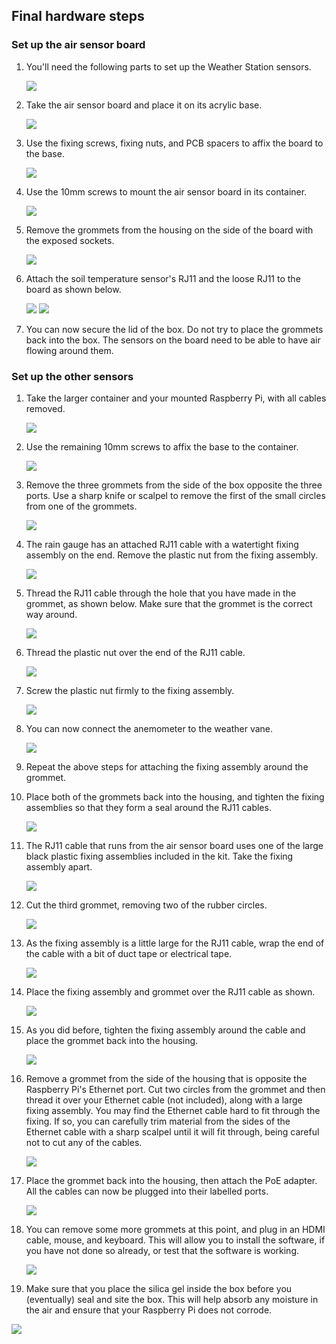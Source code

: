 ## Final hardware steps

### Set up the air sensor board
1. You'll need the following parts to set up the Weather Station sensors.

   ![](images/build_20.jpg)

1. Take the air sensor board and place it on its acrylic base.

	![](images/build_21.jpg)

1. Use the fixing screws, fixing nuts, and PCB spacers to affix the board to the base.

	![](images/build_22.jpg)

1. Use the 10mm screws to mount the air sensor board in its container.

	![](images/build_24.jpg)

1. Remove the grommets from the housing on the side of the board with the exposed sockets.

	![](images/build_25.jpg)

1. Attach the soil temperature sensor's RJ11 and the loose RJ11 to the board as shown below.

	![](images/build_26.jpg)
	![](images/build_27.jpg)

1. You can now secure the lid of the box. Do not try to place the grommets back into the box. The sensors on the board need to be able to have air flowing around them.

### Set up the other sensors

1. Take the larger container and your mounted Raspberry Pi, with all cables removed.

	![](images/build_28.jpg)

1. Use the remaining 10mm screws to affix the base to the container.

	![](images/build_29.jpg)

1. Remove the three grommets from the side of the box opposite the three ports. Use a sharp knife or scalpel to remove the first of the small circles from one of the grommets.

	![](images/build_30.jpg)

1. The rain gauge has an attached RJ11 cable with a watertight fixing assembly on the end. Remove the plastic nut from the fixing assembly.

	![](images/build_31.jpg)

1. Thread the RJ11 cable through the hole that you have made in the grommet, as shown below. Make sure that the grommet is the correct way around.

	![](images/build_32.jpg)

1. Thread the plastic nut over the end of the RJ11 cable.

	![](images/build_33.jpg)

1. Screw the plastic nut firmly to the fixing assembly.

	![](images/build_34.jpg)

1. You can now connect the anemometer to the weather vane.

	![](images/build_36.jpg)

1. Repeat the above steps for attaching the fixing assembly around the grommet.

1. Place both of the grommets back into the housing, and tighten the fixing assemblies so that they form a seal around the RJ11 cables.

	![](images/build_35.jpg)

1. The RJ11 cable that runs from the air sensor board uses one of the large black plastic fixing assemblies included in the kit. Take the fixing assembly apart.

	![](images/build_37.jpg)

1. Cut the third grommet, removing two of the rubber circles.

	![](images/build_38.jpg)

1. As the fixing assembly is a little large for the RJ11 cable, wrap the end of the cable with a bit of duct tape or electrical tape.

	![](images/build_39.jpg)

1. Place the fixing assembly and grommet over the RJ11 cable as shown.

	![](images/build_40.jpg)

1. As you did before, tighten the fixing assembly around the cable and place the grommet back into the housing.

	![](images/build_41.jpg)

1. Remove a grommet from the side of the housing that is opposite the Raspberry Pi's Ethernet port. Cut two circles from the grommet and then thread it over your Ethernet cable (not included), along with a large fixing assembly. You may find the Ethernet cable hard to fit through the fixing. If so, you can carefully trim material from the sides of the Ethernet cable with a sharp scalpel until it will fit through, being careful not to cut any of the cables.

	![](images/build_42.jpg)

1. Place the grommet back into the housing, then attach the PoE adapter. All the cables can now be plugged into their labelled ports.

	![](images/build_44.jpg)

1. You can remove some more grommets at this point, and plug in an HDMI cable, mouse, and keyboard. This will allow you to install the software, if you have not done so already, or test that the software is working.

	![](images/build_45.jpg)

1. Make sure that you place the silica gel inside the box before you (eventually) seal and site the box. This will help absorb any moisture in the air and ensure that your Raspberry Pi does not corrode.

![](images/silica.jpg)
